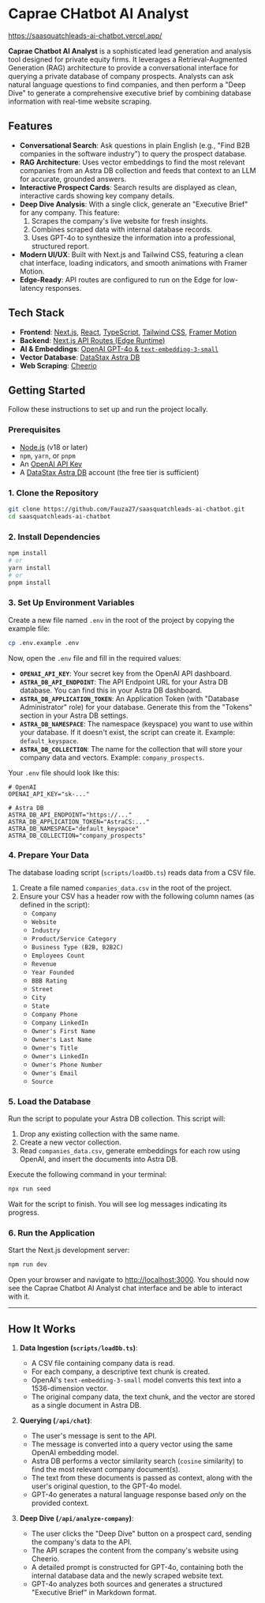 # Caprae CHatbot AI Analyst
https://saasquatchleads-ai-chatbot.vercel.app/

**Caprae Chatbot AI Analyst** is a sophisticated lead generation and analysis tool designed for private equity firms. It leverages a Retrieval-Augmented Generation (RAG) architecture to provide a conversational interface for querying a private database of company prospects. Analysts can ask natural language questions to find companies, and then perform a "Deep Dive" to generate a comprehensive executive brief by combining database information with real-time website scraping.

## Features

- **Conversational Search**: Ask questions in plain English (e.g., "Find B2B companies in the software industry") to query the prospect database.
- **RAG Architecture**: Uses vector embeddings to find the most relevant companies from an Astra DB collection and feeds that context to an LLM for accurate, grounded answers.
- **Interactive Prospect Cards**: Search results are displayed as clean, interactive cards showing key company details.
- **Deep Dive Analysis**: With a single click, generate an "Executive Brief" for any company. This feature:
  1. Scrapes the company's live website for fresh insights.
  2. Combines scraped data with internal database records.
  3. Uses GPT-4o to synthesize the information into a professional, structured report.
- **Modern UI/UX**: Built with Next.js and Tailwind CSS, featuring a clean chat interface, loading indicators, and smooth animations with Framer Motion.
- **Edge-Ready**: API routes are configured to run on the Edge for low-latency responses.

## Tech Stack

- **Frontend**: [Next.js](https://nextjs.org/), [React](https://reactjs.org/), [TypeScript](https://www.typescriptlang.org/), [Tailwind CSS](https://tailwindcss.com/), [Framer Motion](https://www.framer.com/motion/)
- **Backend**: [Next.js API Routes (Edge Runtime)](https://nextjs.org/docs/app/building-your-application/routing/route-handlers)
- **AI & Embeddings**: [OpenAI GPT-4o & `text-embedding-3-small`](https://openai.com/)
- **Vector Database**: [DataStax Astra DB](https://www.datastax.com/products/astra-db)
- **Web Scraping**: [Cheerio](https://cheerio.js.org/)

## Getting Started

Follow these instructions to set up and run the project locally.

### Prerequisites

- [Node.js](https://nodejs.org/en/) (v18 or later)
- `npm`, `yarn`, or `pnpm`
- An [OpenAI API Key](https://platform.openai.com/api-keys)
- A [DataStax Astra DB](https://astra.datastax.com/) account (the free tier is sufficient)

### 1. Clone the Repository

```bash
git clone https://github.com/Fauza27/saasquatchleads-ai-chatbot.git
cd saasquatchleads-ai-chatbot
```

### 2. Install Dependencies

```bash
npm install
# or
yarn install
# or
pnpm install
```

### 3. Set Up Environment Variables

Create a new file named `.env` in the root of the project by copying the example file:

```bash
cp .env.example .env
```

Now, open the `.env` file and fill in the required values:

- **`OPENAI_API_KEY`**: Your secret key from the OpenAI API dashboard.
- **`ASTRA_DB_API_ENDPOINT`**: The API Endpoint URL for your Astra DB database. You can find this in your Astra DB dashboard.
- **`ASTRA_DB_APPLICATION_TOKEN`**: An Application Token (with "Database Administrator" role) for your database. Generate this from the "Tokens" section in your Astra DB settings.
- **`ASTRA_DB_NAMESPACE`**: The namespace (keyspace) you want to use within your database. If it doesn't exist, the script can create it. Example: `default_keyspace`.
- **`ASTRA_DB_COLLECTION`**: The name for the collection that will store your company data and vectors. Example: `company_prospects`.

Your `.env` file should look like this:

```env
# OpenAI
OPENAI_API_KEY="sk-..."

# Astra DB
ASTRA_DB_API_ENDPOINT="https://..."
ASTRA_DB_APPLICATION_TOKEN="AstraCS:..."
ASTRA_DB_NAMESPACE="default_keyspace"
ASTRA_DB_COLLECTION="company_prospects"
```

### 4. Prepare Your Data

The database loading script (`scripts/loadDb.ts`) reads data from a CSV file.

1. Create a file named `companies_data.csv` in the root of the project.
2. Ensure your CSV has a header row with the following column names (as defined in the script):
   - `Company`
   - `Website`
   - `Industry`
   - `Product/Service Category`
   - `Business Type (B2B, B2B2C)`
   - `Employees Count`
   - `Revenue`
   - `Year Founded`
   - `BBB Rating`
   - `Street`
   - `City`
   - `State`
   - `Company Phone`
   - `Company LinkedIn`
   - `Owner's First Name`
   - `Owner's Last Name`
   - `Owner's Title`
   - `Owner's LinkedIn`
   - `Owner's Phone Number`
   - `Owner's Email`
   - `Source`

### 5. Load the Database

Run the script to populate your Astra DB collection. This script will:

1.  Drop any existing collection with the same name.
2.  Create a new vector collection.
3.  Read `companies_data.csv`, generate embeddings for each row using OpenAI, and insert the documents into Astra DB.

Execute the following command in your terminal:

```bash
npx run seed
```

Wait for the script to finish. You will see log messages indicating its progress.

### 6. Run the Application

Start the Next.js development server:

```bash
npm run dev
```

Open your browser and navigate to [http://localhost:3000](http://localhost:3000). You should now see the Caprae Chatbot AI Analyst chat interface and be able to interact with it.

---

## How It Works

1.  **Data Ingestion (`scripts/loadDb.ts`)**:

    - A CSV file containing company data is read.
    - For each company, a descriptive text chunk is created.
    - OpenAI's `text-embedding-3-small` model converts this text into a 1536-dimension vector.
    - The original company data, the text chunk, and the vector are stored as a single document in Astra DB.

2.  **Querying (`/api/chat`)**:

    - The user's message is sent to the API.
    - The message is converted into a query vector using the same OpenAI embedding model.
    - Astra DB performs a vector similarity search (`cosine` similarity) to find the most relevant company document(s).
    - The text from these documents is passed as context, along with the user's original question, to the GPT-4o model.
    - GPT-4o generates a natural language response based _only_ on the provided context.

3.  **Deep Dive (`/api/analyze-company`)**:
    - The user clicks the "Deep Dive" button on a prospect card, sending the company's data to the API.
    - The API scrapes the content from the company's website using Cheerio.
    - A detailed prompt is constructed for GPT-4o, containing both the internal database data and the newly scraped website text.
    - GPT-4o analyzes both sources and generates a structured "Executive Brief" in Markdown format.
